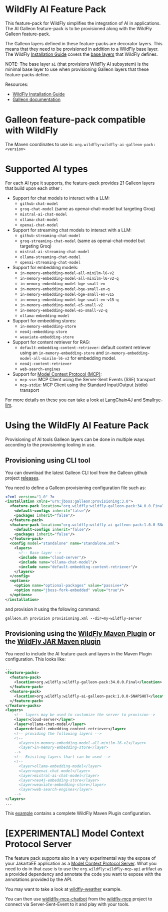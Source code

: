 WildFly AI Feature Pack
========================

This feature-pack for WildFly simplifies the integration of AI in applications.
The AI Galleon feature-pack is to be provisioned along with the WildFly Galleon feature-pack.

The Galleon layers defined in these feature-packs are decorator layers. This means that they need to be provisioned 
in addition to a WildFly base layer. The WildFly [Installation Guide](https://docs.wildfly.org/33/#installation-guides) covers the 
[base layers](https://docs.wildfly.org/33/Galleon_Guide.html#wildfly_foundational_galleon_layers) that WildFly defines.

NOTE: The base layer `ai` (that provisions WildFly AI subsystem) is the minimal base layer to use when provisioning Galleon layers that these 
feature-packs define.

Resources:

* [WildFly Installation Guide](https://docs.wildfly.org/33/#installation-guides)
* [Galleon documentation](https://docs.wildfly.org/galleon/)

Galleon feature-pack compatible with WildFly
========================

The Maven coordinates to use is: `org.wildfly:wildfly-ai-galleon-pack:<version>`

Supported AI types
========================

For each AI type it supports, the feature-pack provides 21 Galleon layers that build upon each other :
* Support for chat models to interact with a LLM:
  * `github-chat-model` 
  * `groq-chat-model` (same as openai-chat-model but targeting Groq)
  * `mistral-ai-chat-model`
  * `ollama-chat-model`
  * `openai-chat-model` 
* Support for streaming chat models to interact with a LLM:
  * `github-streaming-chat-model` 
  * `groq-streaming-chat-model` (same as openai-chat-model but targeting Groq)
  * `mistral-ai-streaming-chat-model`
  * `ollama-streaming-chat-model`
  * `openai-streaming-chat-model` 
* Support for embedding models: 
  * `in-memory-embedding-model-all-minilm-l6-v2`
  * `in-memory-embedding-model-all-minilm-l6-v2-q`
  * `in-memory-embedding-model-bge-small-en`
  * `in-memory-embedding-model-bge-small-en-q`
  * `in-memory-embedding-model-bge-small-en-v15`
  * `in-memory-embedding-model-bge-small-en-v15-q`
  * `in-memory-embedding-model-e5-small-v2`
  * `in-memory-embedding-model-e5-small-v2-q`
  * `ollama-embedding-model`
* Support for embedding stores:
  * `in-memory-embedding-store`
  * `neo4j-embedding-store`
  * `weaviate-embedding-store`
* Support for content retriever for RAG:
  * `default-embedding-content-retriever`: default content retriever using an `in-memory-embedding-store` and `in-memory-embedding-model-all-minilm-l6-v2` for embedding model.
  * `neo4j-content-retriever`
  * `web-search-engines`
* Support for [Model Context Protocol (MCP)](https://modelcontextprotocol.io/): 
  * `mcp-sse`: MCP Client using the Server-Sent Events (SSE) transport
  * `mcp-stdio`: MCP Client using the Standard Input/Output (stdio) transport
  
For more details on these you can take a look at [LangChain4J](https://docs.langchain4j.dev/) and [Smallrye-llm](https://github.com/smallrye/smallrye-llm).

Using the WildFly AI Feature Pack
==========================

Provisioning of AI tools Galleon layers can be done in multiple ways according to the provisioning tooling in use.

## Provisioning using CLI tool

You can download the latest Galleon CLI tool from the Galleon github project [releases](https://github.com/wildfly/galleon/releases).
 
You need to define a Galleon provisioning configuration file such as:

```xml
<?xml version="1.0" ?>
<installation xmlns="urn:jboss:galleon:provisioning:3.0">
  <feature-pack location="org.wildfly:wildfly-galleon-pack:34.0.0.Final">
    <default-configs inherit="false"/>
    <packages inherit="false"/>
  </feature-pack>
  <feature-pack location="org.wildfly:wildfly-ai-galleon-pack:1.0.0-SNAPSHOT">
    <default-configs inherit="false"/>
    <packages inherit="false"/>
  </feature-pack>
  <config model="standalone" name="standalone.xml">
    <layers>
      <!-- Base layer -->
      <include name="cloud-server"/>
      <include name="ollama-chat-model"/>
      <include name="default-embedding-content-retriever"/>
    </layers>
  </config>
  <options>
    <option name="optional-packages" value="passive+"/>
    <option name="jboss-fork-embedded" value="true"/>
  </options>
</installation>
```
and provision it using the following command:

```
galleon.sh provision provisioning.xml --dir=my-wildfly-server
```

## Provisioning using the [WildFly Maven Plugin](https://github.com/wildfly/wildfly-maven-plugin/) or the [WildFly JAR Maven plugin](https://github.com/wildfly-extras/wildfly-jar-maven-plugin/)

You need to include the AI feature-pack and layers in the Maven Plugin configuration. This looks like:

```xml
...
<feature-packs>
  <feature-pack>
    <location>org.wildfly:wildfly-galleon-pack:34.0.0.Final</location>
  </feature-pack>
  <feature-pack>
    <location>org.wildfly:wildfly-ai-galleon-pack:1.0.0-SNAPSHOT</location>
  </feature-pack>
</feature-packs>
<layers>
    <!-- layers may be used to customize the server to provision-->
    <layer>cloud-server</layer>
    <layer>ollama-chat-model</layer>
    <layer>default-embedding-content-retriever</layer>
    <!-- providing the following layers -->
    <!--
      <layer>in-memory-embedding-model-all-minilm-l6-v2</layer>
      <layer>in-memory-embedding-store</layer>
    -->
    <!-- Exisiting layers thart can be used -->
    <!--
      <layer>ollama-embedding-model</layer>
      <layer>openai-chat-model</layer>
      <layer>mistral-ai-chat-model</layer>
      <layer>neo4j-embedding-store</layer>
      <layer>weaviate-embedding-store</layer>
      <layer>web-search-engines</layer>
    -->
</layers>
...
```

This [example](https://github.com/ehsavoie/webchat/) contains a complete WildFly Maven Plugin configuration.


[EXPERIMENTAL] Model Context Protocol Server
==========================

The feature pack supports also in a very experimental way the expose of your JakartaEE application as a [Model Context Protocol Server](https://spec.modelcontextprotocol.io/specification/2024-11-05/).
What you need to do in that case is to use the `org.wildfly:wildfly-mcp-api` artifact as a provided dependency and annotate the code you want to expose with the annotations provided by the API.

You may want to take a look at [wildfly-weather](https://github.com/ehsavoie/wildfly-weather) example.

You can then use [widldfly-mcp-chatbot](https://github.com/wildfly-extras/wildfly-mcp/tree/main/wildfly-chat-bot) from the [wildfly-mcp](https://github.com/wildfly-extras/wildfly-mcp) project to connect via Server-Sent-Event to it and play with your tools.


